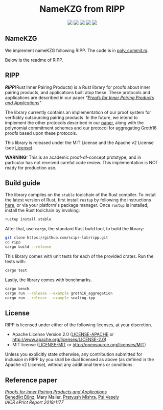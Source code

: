 <h1 align="center">NameKZG from RIPP</h1>

<p align="center">
    <a href="https://travis-ci.org/scipr-lab/ripp"><img src="https://travis-ci.org/scipr-lab/ripp.svg?branch=master"></a>
    <a href="https://github.com/scipr-lab/ripp/blob/master/AUTHORS"><img src="https://img.shields.io/badge/authors-SCIPR%20Lab-orange.svg"></a>
    <a href="https://github.com/scipr-lab/ripp/blob/master/LICENSE-APACHE"><img src="https://img.shields.io/badge/license-APACHE-blue.svg"></a>
    <a href="https://github.com/scipr-lab/ripp/blob/master/LICENSE-MIT"><img src="https://img.shields.io/badge/license-MIT-blue.svg"></a>
    <a href="https://deps.rs/repo/github/scipr-lab/ripp"><img src="https://deps.rs/repo/github/scipr-lab/ripp/status.svg"></a>
</p>

## NameKZG

We implement nameKZG following RIPP.
The code is in [poly_commit.rs](benches/benches/poly_commit.rs).

Below is the readme of RIPP.

## RIPP

___RIPP___(Rust Inner Pairing Products) is a Rust library for proofs about inner pairing products, and applications built atop these. These protocols and applications are described in our paper *"[Proofs for Inner Pairing Products and Applications][ripp]"*

The library currently contains an implementation of our proof system for verifiably outsourcing pairing products. In the future, we intend to implement the other protocols described in our [paper][ripp], along with the polynomial commitment schemes and our protocol for aggregating Groth16 proofs based upon these protocols.

This library is released under the MIT License and the Apache v2 License (see [License](#license)).

**WARNING:** This is an academic proof-of-concept prototype, and in particular has not received careful code review. This implementation is NOT ready for production use.

## Build guide

The library compiles on the `stable` toolchain of the Rust compiler. To install the latest version of Rust, first install `rustup` by following the instructions [here](https://rustup.rs/), or via your platform's package manager. Once `rustup` is installed, install the Rust toolchain by invoking:
```bash
rustup install stable
```

After that, use `cargo`, the standard Rust build tool, to build the library:
```bash
git clone https://github.com/scipr-lab/ripp.git
cd ripp
cargo build --release
```

This library comes with unit tests for each of the provided crates. Run the tests with:
```bash
cargo test
``` 

Lastly, the library comes with benchmarks.
```bash
cargo bench
cargo run --release --example groth16_aggregation
cargo run --release --example scaling-ipp
```

## License

RIPP is licensed under either of the following licenses, at your discretion.

 * Apache License Version 2.0 ([LICENSE-APACHE](LICENSE-APACHE) or http://www.apache.org/licenses/LICENSE-2.0)
 * MIT license ([LICENSE-MIT](LICENSE-MIT) or http://opensource.org/licenses/MIT)

Unless you explicitly state otherwise, any contribution submitted for inclusion in RIPP by you shall be dual licensed as above (as defined in the Apache v2 License), without any additional terms or conditions.

[ripp]: https://eprint.iacr.org/2019/1177

## Reference paper

[_Proofs for Inner Pairing Products and Applications_][ripp]    
[Benedikt Bünz](https://www.github.com/bbuenz), Mary Maller, [Pratyush Mishra](https://www.github.com/pratyush), [Psi Vesely](https://www.github.com/psivesely)    
*IACR ePrint Report 2019/1177*

